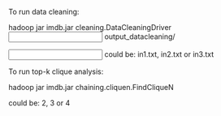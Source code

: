  To run data cleaning:
 
 hadoop jar imdb.jar cleaning.DataCleaningDriver <input file name> output_datacleaning/

 <input file name> could be: in1.txt, in2.txt or in3.txt

 To run top-k clique analysis:

hadoop jar imdb.jar chaining.cliquen.FindCliqueN <n>

<n> could be: 2, 3 or 4